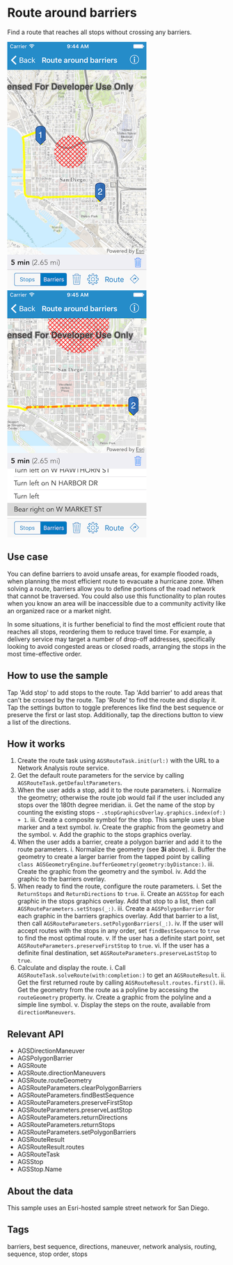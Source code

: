 # Route around barriers

Find a route that reaches all stops without crossing any barriers.

![Route around barriers](route-around-barriers-1.png)
![Directions for route around barriers](route-around-barriers-2.png)

## Use case

You can define barriers to avoid unsafe areas, for example flooded roads, when planning the most efficient route to evacuate a hurricane zone. When solving a route, barriers allow you to define portions of the road network that cannot be traversed. You could also use this functionality to plan routes when you know an area will be inaccessible due to a community activity like an organized race or a market night.

In some situations, it is further beneficial to find the most efficient route that reaches all stops, reordering them to reduce travel time. For example, a delivery service may target a number of drop-off addresses, specifically looking to avoid congested areas or closed roads, arranging the stops in the most time-effective order.

## How to use the sample

Tap 'Add stop' to add stops to the route. Tap 'Add barrier' to add areas that can't be crossed by the route. Tap 'Route' to find the route and display it. Tap the settings button to toggle preferences like find the best sequence or preserve the first or last stop. Additionally, tap the directions button to view a list of the directions. 

## How it works

1. Create the route task using `AGSRouteTask.init(url:)` with the URL to a Network Analysis route service.
2. Get the default route parameters for the service by calling `AGSRouteTask.getDefaultParameters`.
3. When the user adds a stop, add it to the route parameters.
    i. Normalize the geometry; otherwise the route job would fail if the user included any stops over the 180th degree meridian.
    ii. Get the name of the stop by counting the existing stops - `.stopGraphicsOverlay.graphics.index(of:) + 1`.
    iii. Create a composite symbol for the stop. This sample uses a blue marker and a text symbol.
    iv. Create the graphic from the geometry and the symbol.
    v. Add the graphic to the stops graphics overlay.
4. When the user adds a barrier, create a polygon barrier and add it to the route parameters.
    i. Normalize the geometry (see **3i** above).
    ii. Buffer the geometry to create a larger barrier from the tapped point by calling `class AGSGeometryEngine.bufferGeometry(geometry:byDistance:)`.
    iii. Create the graphic from the geometry and the symbol.
    iv. Add the graphic to the barriers overlay.
5. When ready to find the route, configure the route parameters.
    i. Set the `ReturnStops` and `ReturnDirections` to `true`.
    ii. Create an `AGSStop` for each graphic in the stops graphics overlay. Add that stop to a list, then call `AGSRouteParameters.setStops(_:)`.
    iii. Create a `AGSPolygonBarrier` for each graphic in the barriers graphics overlay. Add that barrier to a list, then call `AGSRouteParameters.setPolygonBarriers(_:)`.
    iv. If the user will accept routes with the stops in any order, set `findBestSequence` to `true` to find the most optimal route.
    v. If the user has a definite start point, set `AGSRouteParameters.preserveFirstStop` to `true`.
    vi. If the user has a definite final destination, set `AGSRouteParameters.preserveLastStop` to `true`.
6. Calculate and display the route.
    i. Call `AGSRouteTask.solveRoute(with:completion:)` to get an `AGSRouteResult`.
    ii. Get the first returned route by calling `AGSRouteResult.routes.first()`.
    iii. Get the geometry from the route as a polyline by accessing the `routeGeometry` property.
    iv. Create a graphic from the polyline and a simple line symbol.
    v. Display the steps on the route, available from `directionManeuvers`.

## Relevant API

* AGSDirectionManeuver
* AGSPolygonBarrier
* AGSRoute
* AGSRoute.directionManeuvers
* AGSRoute.routeGeometry
* AGSRouteParameters.clearPolygonBarriers
* AGSRouteParameters.findBestSequence
* AGSRouteParameters.preserveFirstStop
* AGSRouteParameters.preserveLastStop
* AGSRouteParameters.returnDirections
* AGSRouteParameters.returnStops
* AGSRouteParameters.setPolygonBarriers
* AGSRouteResult
* AGSRouteResult.routes
* AGSRouteTask
* AGSStop
* AGSStop.Name

## About the data

This sample uses an Esri-hosted sample street network for San Diego.

## Tags

barriers, best sequence, directions, maneuver, network analysis, routing, sequence, stop order, stops

